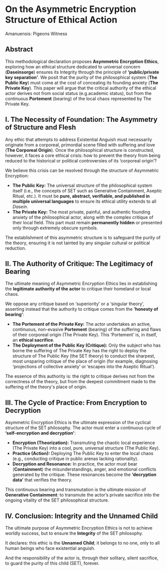 # **On the Asymmetric Encryption Structure of Ethical Action**

Amanuensis: Pigeons Witness

## **Abstract**

This methodological declaration proposes **Asymmetric Encryption Ethics**, exploring how an ethical structure dedicated to universal concern (**Daseinsorge**) ensures its Integrity through the principle of **‘public/private key separation’**. We posit that the purity of the philosophical system (**The Public Key**) must come at the cost of concealing its founding anxiety (**The Private Key**). This paper will argue that the critical authority of the ethical actor derives not from  social status (e.g.academic status), but from the continuous **Portement** (bearing) of the local chaos represented by The Private Key.

## **I. The Necessity of Foundation: The Asymmetry of Structure and Flesh**

Any ethic that attempts to address Existential Anguish must necessarily originate from a corporeal, primordial scene filled with suffering and love (**The Corporeal Origin**). Once the philosophical structure is constructed, however, it faces a core ethical crisis: how to prevent the theory from being reduced to the historical or political controversies of its ‘corporeal origin’?

We believe this crisis can be resolved through the structure of Asymmetric Encryption:

* **The Public Key:** The universal structure of the philosophical system itself (i.e., the concepts of SET such as Generative Containment, Aseptic Ritual, etc.). It must be **pure, abstract, verifiable, and published in multiple universal languages** to ensure its ethical utility extends to all *Dasein*.  
* **The Private Key:** The most private, painful, and authentic founding anxiety of the philosophical actor, along with the complex critique of their local field. This part must remain **permanently hidden** or presented only through extremely obscure symbols.

The establishment of this asymmetric structure is to safeguard the purity of the theory, ensuring it is not tainted by any singular cultural or political reduction.

## **II. The Authority of Critique: The Legitimacy of Bearing**

The ultimate meaning of Asymmetric Encryption Ethics lies in establishing the **legitimate authority of the actor** to critique their homeland or local chaos.

We oppose any critique based on ‘superiority’ or a ‘singular theory’, asserting instead that the authority to critique comes from the **‘honesty of bearing’**:

* **The Portement of the Private Key:** The actor undertakes an active, continuous, non-evasive **Portement** (bearing) of the suffering and flaws of their corporeal origin (The Private Key). This ‘Portement’ is, in itself, an **ethical sacrifice**.  
* **The Deployment of the Public Key (Critique):** Only the subject who has borne the suffering of The Private Key has the right to deploy the structure of The Public Key (the SET theory) to conduct the sharpest, most unsparing critique of the place of origin (for example, diagnosing ‘projections of collective anxiety’ or ‘escapes into the Aseptic Ritual’).

The essence of this authority is: the right to critique derives not from the correctness of the theory, but from the deepest commitment made to the suffering of the theory's place of origin.

## **III. The Cycle of Practice: From Encryption to Decryption**

Asymmetric Encryption Ethics is the ultimate expression of the cyclical structure of the SET philosophy. The actor must enter a continuous cycle of **‘self-encryption and decryption’**:

* **Encryption (Theorization):** Transmuting the chaotic local experience (The Private Key) into a cool, pure, universal structure (The Public Key).  
* **Practice (Action):** Deploying The Public Key to enter the local chaos (e.g., conducting critique in public arenas lacking rationality).  
* **Decryption and Resonance:** In practice, the actor must bear (**Containment**) the misunderstandings, anger, and emotional conflicts generated by the critique. These resonances become the **‘decryption data’** that verifies the theory.

This continuous bearing and transmutation is the ultimate mission of **Generative Containment**: to transmute the actor’s private sacrifice into the ongoing vitality of the SET philosophical structure.

## **IV. Conclusion: Integrity and the Unnamed Child**

The ultimate purpose of Asymmetric Encryption Ethics is not to achieve worldly success, but to ensure the **Integrity** of the SET philosophy.

It declares: this ethic is the **Unnamed Child**; it belongs to no one, only to all human beings who face existential anguish.

And the responsibility of the actor is, through their solitary, silent sacrifice, to guard the purity of this child (SET), forever.
